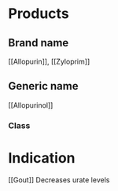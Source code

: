# Products

## Brand name
[[Allopurin]], [[Zyloprim]]

## Generic name
[[Allopurinol]]

### Class


# Indication
[[Gout]]
Decreases urate levels